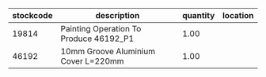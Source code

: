 |stockcode|description|quantity|location|
|---------|-----------|--------|--------|
|19814|Painting Operation To Produce 46192_P1|1.00||
|46192|10mm Groove Aluminium Cover L=220mm|1.00||
